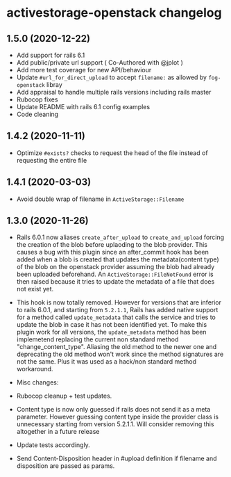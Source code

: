 # activestorage-openstack changelog

## 1.5.0 (2020-12-22)
- Add support for rails 6.1
 - Add public/private url support ( Co-Authored with @jplot )
 - Add more test coverage for new API/behaviour
- Update `#url_for_direct_upload` to accept `filename:` as allowed by
  `fog-openstack` libray
- Add appraisal to handle multiple rails versions including rails master
- Rubocop fixes
- Update README with rails 6.1 config examples
- Code cleaning

## 1.4.2 (2020-11-11)
- Optimize `#exists?` checks to request the head of the file instead of
  requesting the entire file

## 1.4.1 (2020-03-03)
- Avoid double wrap of filename in `ActiveStorage::Filename`

## 1.3.0 (2020-11-26)
- Rails 6.0.1 now aliases `create_after_upload` to `create_and_upload`
forcing the creation of the blob before uplaoding to the blob provider.
This causes a bug with this plugin since an after_commit hook has been added
when a blob is created that updates the metadata(content type) of the
blob on the openstack provider assuming the blob had already
been uploaded beforehand.
An `ActiveStorage::FileNotFound` error is then raised because it tries
to update the metadata of a file that does not exist yet.

- This hook is now totally removed. However for versions that are inferior
to rails 6.0.1, and starting from `5.2.1.1`, Rails has added native
support for a method called `update_metadata` that calls the service and
tries to update the blob in case it has not been identified yet.
To make this plugin work for all versions, the `update_metadata` method
has been implemetend replacing the current non standard method
"change_content_type".
Aliasing the old method to the newer one and deprecating the old method
won't work since the method signatures are not the same. Plus it was
used as a hack/non standard method workaround.

- Misc changes:
 - Rubocop cleanup + test updates.
 - Content type is now only guessed if rails does not send it as a meta
parameter. However guessing content type inside the provider class is
unnecessary starting from version 5.2.1.1.
Will consider removing this altogether in a future release
 - Update tests accordingly.
 - Send Content-Disposition header in #upload definition if filename and
disposition are passed as params.
